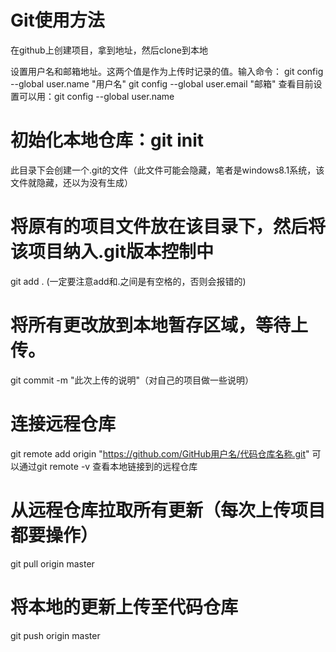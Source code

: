 # Git使用方法

在github上创建项目，拿到地址，然后clone到本地



设置用户名和邮箱地址。这两个值是作为上传时记录的值。输入命令：
git config --global user.name "用户名"
git config --global user.email "邮箱"
查看目前设置可以用：git config --global user.name



# 初始化本地仓库：git init
此目录下会创建一个.git的文件（此文件可能会隐藏，笔者是windows8.1系统，该文件就隐藏，还以为没有生成）
# 将原有的项目文件放在该目录下，然后将该项目纳入.git版本控制中
git add . (一定要注意add和.之间是有空格的，否则会报错的)
# 将所有更改放到本地暂存区域，等待上传。
git commit -m "此次上传的说明"（对自己的项目做一些说明）
# 连接远程仓库
git remote add origin "https://github.com/GitHub用户名/代码仓库名称.git"
可以通过git remote -v 查看本地链接到的远程仓库
# 从远程仓库拉取所有更新（每次上传项目都要操作）
git pull origin master
# 将本地的更新上传至代码仓库
git push origin master


